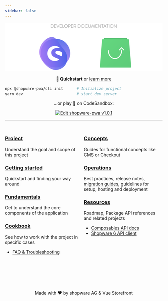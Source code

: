 ```yaml
---
sidebar: false
---
```


![Shopware PWA](./landing/assets/shopware_vsf_banner.png)

<center>

**🚀 Quickstart** or [learn more](/landing/getting-started/)

</center>

```bash
npx @shopware-pwa/cli init 		# Initialize project
yarn dev 						# start dev server
```

<center>
...or play 🎲 on CodeSandbox:

[![Edit shopware-pwa v1.0.1](https://codesandbox.io/static/img/play-codesandbox.svg)](https://codesandbox.io/s/sleepy-shannon-rnv8l?file=/README.md)

</center>

---

<div class="flex-container">

<div class="md-50">

### [Project](/landing/project/)

Understand the goal and scope of this project

### [Getting started](/landing/getting-started/)

Quickstart and finding your way around

### [Fundamentals](/landing/fundamentals/)

Get to understand the core components of the application

### [Cookbook](/landing/cookbook/)

See how to work with the project in specific cases

- [FAQ & Troubleshooting](/landing/resources/troubleshooting/)

</div>

<div class="md-50">
	
### [Concepts](/landing/concepts/)
Guides for functional concepts like CMS or Checkout

### [Operations](/landing/operations) <Badge text="new" type="info"/>

Best practices, release notes, [migration guides](/landing/operations/migrations/), guidelines for setup, hosting and deployment

### [Resources](/landing/resources/)

Roadmap, Package API references and related projects

- [Composables API docs](/landing/resources/api/composables/)
- [Shopware 6 API client](/landing/resources/api/shopware-6-client/)

</div>

</div>

<center style="margin-top: 100px;">

Made with ❤️ by shopware AG & Vue Storefront

</center>

<style>
.flex-container {
	display: block;
	margin-top: 25px;
}

.preview-image {
	width: 50%;
}

@media screen and (min-width: 720px) {
	.flex-container {
		display: flex;
	}

	.md-50 {
		width: 50%;
	}
}
</style>
